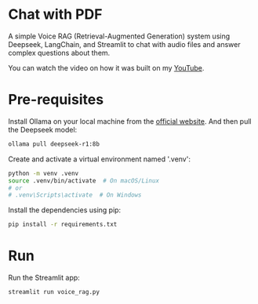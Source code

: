 # Chat with PDF
A simple Voice RAG (Retrieval-Augmented Generation) system using Deepseek, LangChain, and Streamlit to chat with audio files and answer complex questions about them.

You can watch the video on how it was built on my [YouTube](https://youtu.be/HT4a6A_wXdA).

# Pre-requisites
Install Ollama on your local machine from the [official website](https://ollama.com/). And then pull the Deepseek model:

```bash
ollama pull deepseek-r1:8b
```

Create and activate a virtual environment named '.venv':

```bash
python -m venv .venv
source .venv/bin/activate  # On macOS/Linux
# or
# .venv\Scripts\activate  # On Windows
```

Install the dependencies using pip:

```bash
pip install -r requirements.txt
```

# Run

Run the Streamlit app:

```bash
streamlit run voice_rag.py
```